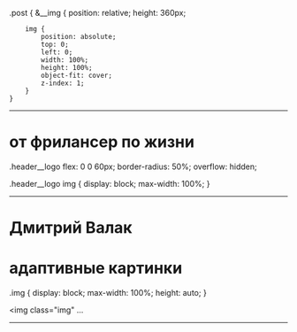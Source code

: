 .post {
    &__img {
        position: relative;
        height: 360px;

        img {
            position: absolute;
            top: 0;
            left: 0;
            width: 100%;
            height: 100%;
            object-fit: cover;
            z-index: 1;
        }
    }

-----------------------------------------
# от фрилансер по жизни

.header__logo
    flex: 0 0 60px;
    border-radius: 50%;
    overflow: hidden;

.header__logo img {
    display: block;
    max-width: 100%;
}

-----------------------------------------
# Дмитрий Валак
# адаптивные картинки

.img {
    display: block;
    max-width: 100%;
    height: auto;
}

<img class="img" ...

------------------------------------------

